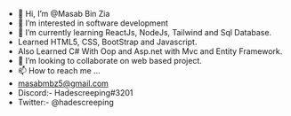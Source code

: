 - 👋 Hi, I’m @Masab Bin Zia
- 👀 I’m interested in software development
- 🌱 I’m currently learning ReactJs, NodeJs, Tailwind and Sql Database.
- Learned HTML5, CSS, BootStrap and Javascript.
- Also Learned C# With Oop and Asp.net with Mvc and Entity Framework.
- 💞️ I’m looking to collaborate on web based project.
- 📫 How to reach me ...
- masabmbz5@gmail.com
- Discord:- Hadescreeping#3201
- Twitter:- @hadescreeping
<!---
MasabBinZia/MasabBinZia is a ✨ special ✨ repository because its `README.md` (this file) appears on your GitHub profile.
You can click the Preview link to take a look at your changes.
--->
